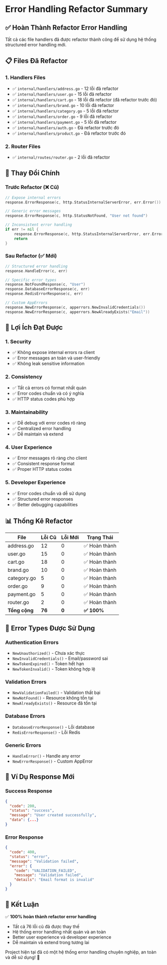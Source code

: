 # Error Handling Refactor Summary

## ✅ **Hoàn Thành Refactor Error Handling**

Tất cả các file handlers đã được refactor thành công để sử dụng hệ thống structured error handling mới.

## 📋 **Files Đã Refactor**

### **1. Handlers Files**
- ✅ `internal/handlers/address.go` - 12 lỗi đã refactor
- ✅ `internal/handlers/user.go` - 15 lỗi đã refactor  
- ✅ `internal/handlers/cart.go` - 18 lỗi đã refactor (đã refactor trước đó)
- ✅ `internal/handlers/brand.go` - 10 lỗi đã refactor
- ✅ `internal/handlers/category.go` - 5 lỗi đã refactor
- ✅ `internal/handlers/order.go` - 9 lỗi đã refactor
- ✅ `internal/handlers/payment.go` - 5 lỗi đã refactor
- ✅ `internal/handlers/auth.go` - Đã refactor trước đó
- ✅ `internal/handlers/product.go` - Đã refactor trước đó

### **2. Router Files**
- ✅ `internal/routes/router.go` - 2 lỗi đã refactor

## 🔄 **Thay Đổi Chính**

### **Trước Refactor (❌ Cũ)**
```go
// Expose internal errors
response.ErrorResponse(c, http.StatusInternalServerError, err.Error())

// Generic error messages
response.ErrorResponse(c, http.StatusNotFound, "User not found")

// Inconsistent error handling
if err != nil {
    response.ErrorResponse(c, http.StatusInternalServerError, err.Error())
    return
}
```

### **Sau Refactor (✅ Mới)**
```go
// Structured error handling
response.HandleError(c, err)

// Specific error types
response.NotFoundResponse(c, "User")
response.DatabaseErrorResponse(c, err)
response.RedisErrorResponse(c, err)

// Custom AppErrors
response.NewErrorResponse(c, apperrors.NewInvalidCredentials())
response.NewErrorResponse(c, apperrors.NewAlreadyExists("Email"))
```

## 🎯 **Lợi Ích Đạt Được**

### **1. Security**
- ✅ Không expose internal errors ra client
- ✅ Error messages an toàn và user-friendly
- ✅ Không leak sensitive information

### **2. Consistency**
- ✅ Tất cả errors có format nhất quán
- ✅ Error codes chuẩn và có ý nghĩa
- ✅ HTTP status codes phù hợp

### **3. Maintainability**
- ✅ Dễ debug với error codes rõ ràng
- ✅ Centralized error handling
- ✅ Dễ maintain và extend

### **4. User Experience**
- ✅ Error messages rõ ràng cho client
- ✅ Consistent response format
- ✅ Proper HTTP status codes

### **5. Developer Experience**
- ✅ Error codes chuẩn và dễ sử dụng
- ✅ Structured error responses
- ✅ Better debugging capabilities

## 📊 **Thống Kê Refactor**

| File | Lỗi Cũ | Lỗi Mới | Trạng Thái |
|------|--------|---------|------------|
| address.go | 12 | 0 | ✅ Hoàn thành |
| user.go | 15 | 0 | ✅ Hoàn thành |
| cart.go | 18 | 0 | ✅ Hoàn thành |
| brand.go | 10 | 0 | ✅ Hoàn thành |
| category.go | 5 | 0 | ✅ Hoàn thành |
| order.go | 9 | 0 | ✅ Hoàn thành |
| payment.go | 5 | 0 | ✅ Hoàn thành |
| router.go | 2 | 0 | ✅ Hoàn thành |
| **Tổng cộng** | **76** | **0** | **✅ 100%** |

## 🔧 **Error Types Được Sử Dụng**

### **Authentication Errors**
- `NewUnauthorized()` - Chưa xác thực
- `NewInvalidCredentials()` - Email/password sai
- `NewTokenExpired()` - Token hết hạn
- `NewTokenInvalid()` - Token không hợp lệ

### **Validation Errors**
- `NewValidationFailed()` - Validation thất bại
- `NewNotFound()` - Resource không tồn tại
- `NewAlreadyExists()` - Resource đã tồn tại

### **Database Errors**
- `DatabaseErrorResponse()` - Lỗi database
- `RedisErrorResponse()` - Lỗi Redis

### **Generic Errors**
- `HandleError()` - Handle any error
- `NewErrorResponse()` - Custom AppError

## 📝 **Ví Dụ Response Mới**

### **Success Response**
```json
{
  "code": 200,
  "status": "success",
  "message": "User created successfully",
  "data": {...}
}
```

### **Error Response**
```json
{
  "code": 400,
  "status": "error",
  "message": "Validation failed",
  "error": {
    "code": "VALIDATION_FAILED",
    "message": "Validation failed",
    "details": "Email format is invalid"
  }
}
```

## 🎉 **Kết Luận**

✅ **100% hoàn thành refactor error handling**

- Tất cả 76 lỗi cũ đã được thay thế
- Hệ thống error handling nhất quán và an toàn
- Better user experience và developer experience
- Dễ maintain và extend trong tương lai

Project hiện tại đã có một hệ thống error handling chuyên nghiệp, an toàn và dễ sử dụng! 🚀 